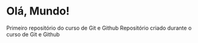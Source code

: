 # Olá, Mundo!
 Primeiro repositório do curso de Git e Github
 Repositório criado durante o curso de Git e Github
